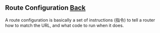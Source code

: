 ## Route Configuration [Back](./../react_router.md)

A route configuration is basically a set of instructions (指令) to tell a router how to match the URL, and what code to run when it does.
